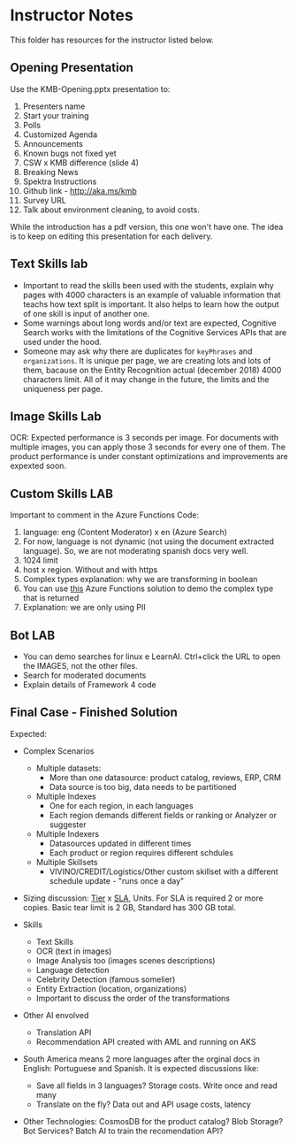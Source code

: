 # Instructor Notes

This folder has resources for the instructor listed below.

## Opening Presentation

Use the KMB-Opening.pptx presentation to:

1. Presenters name
1. Start your training
1. Polls
1. Customized Agenda
1. Announcements
1. Known bugs not fixed yet
1. CSW x KMB difference (slide 4)
1. Breaking News
1. Spektra Instructions
1. Github link - <http://aka.ms/kmb>
1. Survey URL
1. Talk about environment cleaning, to avoid costs.

While the introduction has a pdf version, this one won't have one. The idea is to keep on editing this presentation for each delivery.

## Text Skills lab

+ Important to read the skills been used with the students, explain why pages with 4000 characters is an example of valuable information that teachs how text split is important. It also helps to learn how the output of one skill is input of another one.
+ Some warnings about long words and/or text are expected, Cognitive Search works with the limitations of the Cognitive Services APIs that are used under the hood.
+ Someone may ask why there are duplicates for `keyPhrases` and `organizations`. It is unique per page, we are creating lots and lots of them, bacause on the Entity Recognition actual (december 2018) 4000 characters limit. All of it may change in the future, the limits and the uniqueness per page.

## Image Skills Lab

OCR: Expected performance is 3 seconds per image.  For documents with multiple images, you can apply those 3 seconds for every one of them. The product performance is under constant optimizations and improvements are expexted soon.

## Custom Skills LAB

Important to comment in the Azure Functions Code:

1. language: eng (Content Moderator) x en (Azure Search)
1. For now, language is not dynamic (not using the document extracted language). So, we are not moderating spanish docs very well.
1. 1024 limit
1. host x region. Without and with https
1. Complex types explanation: why we are transforming in boolean
1. You can use [this](https://github.com/Rodrigossz/AzureCognitiveSkill) Azure Functions solution to demo the complex type that is returned
1. Explanation: we are only using PII

## Bot LAB

+ You can demo searches for linux e LearnAI. Ctrl+click the URL to open the IMAGES, not the other files.
+ Search for moderated documents
+ Explain details of Framework 4 code

## Final Case - Finished Solution

Expected:

+ Complex Scenarios
  + Multiple datasets:
    + More than one datasource: product catalog, reviews, ERP, CRM
    + Data source is too big, data needs to be partitioned
  + Multiple Indexes
    + One for each region, in each languages
    + Each region demands different fields or ranking or Analyzer or suggester
  + Multiple Indexers
    + Datasources updated in different times
    + Each product or region requires different schdules
  + Multiple Skillsets
    + VIVINO/CREDIT/Logistics/Other custom skillset with a different schedule update - "runs once a day"

+ Sizing discussion: [Tier](https://azure.microsoft.com/en-us/pricing/details/search/) x [SLA](https://azure.microsoft.com/en-us/support/legal/sla/search/v1_0/), Units. For SLA is required 2 or more copies. Basic tear limit is 2 GB, Standard has 300 GB total.

+ Skills
  + Text Skills
  + OCR (text in images)
  + Image Analysis too (images scenes descriptions)
  + Language detection
  + Celebrity Detection (famous somelier)
  + Entity Extraction (location, organizations)
  + Important to discuss the order of the transformations

+ Other AI envolved
  + Translation API
  + Recommendation API created with AML and running on AKS

+ South America means 2 more languages after the orginal docs in English: Portuguese and Spanish. It is expected discussions like:
  + Save all fields in 3 languages? Storage costs. Write once and read many
  + Translate on the fly? Data out and API usage costs, latency

+ Other Technologies: CosmosDB for the product catalog? Blob Storage? Bot Services? Batch AI to train the recomendation API?